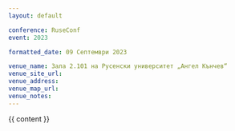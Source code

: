 ```yaml
---
layout: default

conference: RuseConf
event: 2023

formatted_date: 09 Септември 2023

venue_name: Зала 2.101 на Русенски университет „Ангел Кънчев“
venue_site_url:
venue_address:
venue_map_url:
venue_notes:
---
```


{{ content }}
